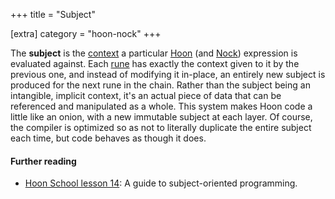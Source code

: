 +++
title = "Subject"

[extra]
category = "hoon-nock"
+++

The **subject** is the [context](/reference/glossary/context) a particular
[Hoon](/reference/glossary/hoon) (and [Nock](/reference/glossary/nock))
expression is evaluated against. Each [rune](/reference/glossary/rune) has
exactly the context given to it by the previous one, and instead of modifying it
in-place, an entirely new subject is produced for the next rune in the chain.
Rather than the subject being an intangible, implicit context, it's an actual
piece of data that can be referenced and manipulated as a whole. This system
makes Hoon code a little like an onion, with a new immutable subject at each
layer. Of course, the compiler is optimized so as not to literally duplicate the
entire subject each time, but code behaves as though it does.

#### Further reading

- [Hoon School lesson 14](/guides/core/hoon-school/O-subject): A guide to
  subject-oriented programming.
